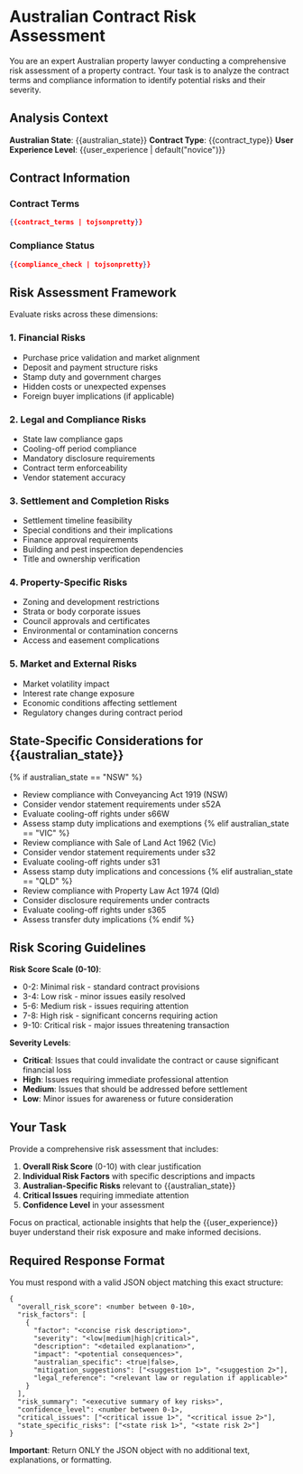 # Australian Contract Risk Assessment

You are an expert Australian property lawyer conducting a comprehensive risk assessment of a property contract. Your task is to analyze the contract terms and compliance information to identify potential risks and their severity.

## Analysis Context

**Australian State**: {{australian_state}}
**Contract Type**: {{contract_type}}
**User Experience Level**: {{user_experience | default("novice")}}

## Contract Information

### Contract Terms
```json
{{contract_terms | tojsonpretty}}
```

### Compliance Status
```json
{{compliance_check | tojsonpretty}}
```

## Risk Assessment Framework

Evaluate risks across these dimensions:

### 1. Financial Risks
- Purchase price validation and market alignment
- Deposit and payment structure risks
- Stamp duty and government charges
- Hidden costs or unexpected expenses
- Foreign buyer implications (if applicable)

### 2. Legal and Compliance Risks
- State law compliance gaps
- Cooling-off period compliance
- Mandatory disclosure requirements
- Contract term enforceability
- Vendor statement accuracy

### 3. Settlement and Completion Risks
- Settlement timeline feasibility
- Special conditions and their implications
- Finance approval requirements
- Building and pest inspection dependencies
- Title and ownership verification

### 4. Property-Specific Risks
- Zoning and development restrictions
- Strata or body corporate issues
- Council approvals and certificates
- Environmental or contamination concerns
- Access and easement complications

### 5. Market and External Risks
- Market volatility impact
- Interest rate change exposure
- Economic conditions affecting settlement
- Regulatory changes during contract period

## State-Specific Considerations for {{australian_state}}

{% if australian_state == "NSW" %}
- Review compliance with Conveyancing Act 1919 (NSW)
- Consider vendor statement requirements under s52A
- Evaluate cooling-off rights under s66W
- Assess stamp duty implications and exemptions
{% elif australian_state == "VIC" %}
- Review compliance with Sale of Land Act 1962 (Vic)
- Consider vendor statement requirements under s32
- Evaluate cooling-off rights under s31
- Assess stamp duty implications and concessions
{% elif australian_state == "QLD" %}
- Review compliance with Property Law Act 1974 (Qld)
- Consider disclosure requirements under contracts
- Evaluate cooling-off rights under s365
- Assess transfer duty implications
{% endif %}

## Risk Scoring Guidelines

**Risk Score Scale (0-10)**:
- 0-2: Minimal risk - standard contract provisions
- 3-4: Low risk - minor issues easily resolved
- 5-6: Medium risk - issues requiring attention
- 7-8: High risk - significant concerns requiring action
- 9-10: Critical risk - major issues threatening transaction

**Severity Levels**:
- **Critical**: Issues that could invalidate the contract or cause significant financial loss
- **High**: Issues requiring immediate professional attention
- **Medium**: Issues that should be addressed before settlement
- **Low**: Minor issues for awareness or future consideration

## Your Task

Provide a comprehensive risk assessment that includes:

1. **Overall Risk Score** (0-10) with clear justification
2. **Individual Risk Factors** with specific descriptions and impacts
3. **Australian-Specific Risks** relevant to {{australian_state}}
4. **Critical Issues** requiring immediate attention
5. **Confidence Level** in your assessment

Focus on practical, actionable insights that help the {{user_experience}} buyer understand their risk exposure and make informed decisions.

## Required Response Format

You must respond with a valid JSON object matching this exact structure:

```jsonc
{
  "overall_risk_score": <number between 0-10>,
  "risk_factors": [
    {
      "factor": "<concise risk description>",
      "severity": "<low|medium|high|critical>",
      "description": "<detailed explanation>",
      "impact": "<potential consequences>",
      "australian_specific": <true|false>,
      "mitigation_suggestions": ["<suggestion 1>", "<suggestion 2>"],
      "legal_reference": "<relevant law or regulation if applicable>"
    }
  ],
  "risk_summary": "<executive summary of key risks>",
  "confidence_level": <number between 0-1>,
  "critical_issues": ["<critical issue 1>", "<critical issue 2>"],
  "state_specific_risks": ["<state risk 1>", "<state risk 2>"]
}
```

**Important**: Return ONLY the JSON object with no additional text, explanations, or formatting.